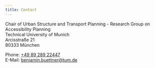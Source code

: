 ```yaml
---
title: Contact
---
```


Chair of Urban Structure and Transport Planning - Research Group on Accessibility Planning <br>
Technical University of Munich <br>
Arcisstraße 21 <br>
80333 München

Phone: [+49 89 289 22447](tel:+498928922447) <br>
E-Mail: [benjamin.buettner@tum.de](mailto:benjamin.buettner@tum.de)